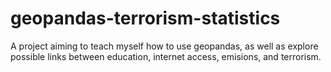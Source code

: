 # geopandas-terrorism-statistics
A project aiming to teach myself how to use geopandas, as well as explore possible links between education, internet access, emisions, and terrorism.
